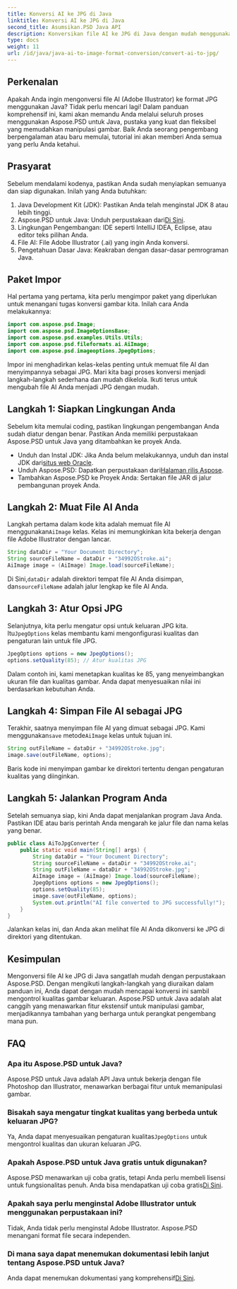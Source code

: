 ```yaml
---
title: Konversi AI ke JPG di Java
linktitle: Konversi AI ke JPG di Java
second_title: Asumsikan.PSD Java API
description: Konversikan file AI ke JPG di Java dengan mudah menggunakan Aspose.PSD. Ikuti panduan langkah demi langkah kami untuk konversi gambar berkualitas tinggi.
type: docs
weight: 11
url: /id/java/java-ai-to-image-format-conversion/convert-ai-to-jpg/
---
```

## Perkenalan
Apakah Anda ingin mengonversi file AI (Adobe Illustrator) ke format JPG menggunakan Java? Tidak perlu mencari lagi! Dalam panduan komprehensif ini, kami akan memandu Anda melalui seluruh proses menggunakan Aspose.PSD untuk Java, pustaka yang kuat dan fleksibel yang memudahkan manipulasi gambar. Baik Anda seorang pengembang berpengalaman atau baru memulai, tutorial ini akan memberi Anda semua yang perlu Anda ketahui.
## Prasyarat
Sebelum mendalami kodenya, pastikan Anda sudah menyiapkan semuanya dan siap digunakan. Inilah yang Anda butuhkan:
1. Java Development Kit (JDK): Pastikan Anda telah menginstal JDK 8 atau lebih tinggi.
2.  Aspose.PSD untuk Java: Unduh perpustakaan dari[Di Sini](https://releases.aspose.com/psd/java/).
3. Lingkungan Pengembangan: IDE seperti IntelliJ IDEA, Eclipse, atau editor teks pilihan Anda.
4. File AI: File Adobe Illustrator (.ai) yang ingin Anda konversi.
5. Pengetahuan Dasar Java: Keakraban dengan dasar-dasar pemrograman Java.
## Paket Impor
Hal pertama yang pertama, kita perlu mengimpor paket yang diperlukan untuk menangani tugas konversi gambar kita. Inilah cara Anda melakukannya:
```java
import com.aspose.psd.Image;
import com.aspose.psd.ImageOptionsBase;
import com.aspose.psd.examples.Utils.Utils;
import com.aspose.psd.fileformats.ai.AiImage;
import com.aspose.psd.imageoptions.JpegOptions;
```
Impor ini menghadirkan kelas-kelas penting untuk memuat file AI dan menyimpannya sebagai JPG.
Mari kita bagi proses konversi menjadi langkah-langkah sederhana dan mudah dikelola. Ikuti terus untuk mengubah file AI Anda menjadi JPG dengan mudah.
## Langkah 1: Siapkan Lingkungan Anda
Sebelum kita memulai coding, pastikan lingkungan pengembangan Anda sudah diatur dengan benar. Pastikan Anda memiliki perpustakaan Aspose.PSD untuk Java yang ditambahkan ke proyek Anda.
-  Unduh dan Instal JDK: Jika Anda belum melakukannya, unduh dan instal JDK dari[situs web Oracle](https://www.oracle.com/java/technologies/javase-downloads.html).
-  Unduh Aspose.PSD: Dapatkan perpustakaan dari[Halaman rilis Aspose](https://releases.aspose.com/psd/java/).
- Tambahkan Aspose.PSD ke Proyek Anda: Sertakan file JAR di jalur pembangunan proyek Anda.
## Langkah 2: Muat File AI Anda
 Langkah pertama dalam kode kita adalah memuat file AI menggunakan`AiImage` kelas. Kelas ini memungkinkan kita bekerja dengan file Adobe Illustrator dengan lancar.
```java
String dataDir = "Your Document Directory";
String sourceFileName = dataDir + "34992OStroke.ai";
AiImage image = (AiImage) Image.load(sourceFileName);
```
 Di Sini,`dataDir` adalah direktori tempat file AI Anda disimpan, dan`sourceFileName` adalah jalur lengkap ke file AI Anda.
## Langkah 3: Atur Opsi JPG
 Selanjutnya, kita perlu mengatur opsi untuk keluaran JPG kita. Itu`JpegOptions` kelas membantu kami mengonfigurasi kualitas dan pengaturan lain untuk file JPG.
```java
JpegOptions options = new JpegOptions();
options.setQuality(85); // Atur kualitas JPG
```
Dalam contoh ini, kami menetapkan kualitas ke 85, yang menyeimbangkan ukuran file dan kualitas gambar. Anda dapat menyesuaikan nilai ini berdasarkan kebutuhan Anda.
## Langkah 4: Simpan File AI sebagai JPG
 Terakhir, saatnya menyimpan file AI yang dimuat sebagai JPG. Kami menggunakan`save` metode`AiImage` kelas untuk tujuan ini.
```java
String outFileName = dataDir + "34992OStroke.jpg";
image.save(outFileName, options);
```
Baris kode ini menyimpan gambar ke direktori tertentu dengan pengaturan kualitas yang diinginkan.
## Langkah 5: Jalankan Program Anda
Setelah semuanya siap, kini Anda dapat menjalankan program Java Anda. Pastikan IDE atau baris perintah Anda mengarah ke jalur file dan nama kelas yang benar.
```java
public class AiToJpgConverter {
    public static void main(String[] args) {
        String dataDir = "Your Document Directory";
        String sourceFileName = dataDir + "34992OStroke.ai";
        String outFileName = dataDir + "34992OStroke.jpg";
        AiImage image = (AiImage) Image.load(sourceFileName);
        JpegOptions options = new JpegOptions();
        options.setQuality(85);
        image.save(outFileName, options);
        System.out.println("AI file converted to JPG successfully!");
    }
}
```
Jalankan kelas ini, dan Anda akan melihat file AI Anda dikonversi ke JPG di direktori yang ditentukan.
## Kesimpulan
Mengonversi file AI ke JPG di Java sangatlah mudah dengan perpustakaan Aspose.PSD. Dengan mengikuti langkah-langkah yang diuraikan dalam panduan ini, Anda dapat dengan mudah mencapai konversi ini sambil mengontrol kualitas gambar keluaran. Aspose.PSD untuk Java adalah alat canggih yang menawarkan fitur ekstensif untuk manipulasi gambar, menjadikannya tambahan yang berharga untuk perangkat pengembang mana pun.
## FAQ
### Apa itu Aspose.PSD untuk Java?
Aspose.PSD untuk Java adalah API Java untuk bekerja dengan file Photoshop dan Illustrator, menawarkan berbagai fitur untuk memanipulasi gambar.
### Bisakah saya mengatur tingkat kualitas yang berbeda untuk keluaran JPG?
 Ya, Anda dapat menyesuaikan pengaturan kualitas`JpegOptions` untuk mengontrol kualitas dan ukuran keluaran JPG.
### Apakah Aspose.PSD untuk Java gratis untuk digunakan?
Aspose.PSD menawarkan uji coba gratis, tetapi Anda perlu membeli lisensi untuk fungsionalitas penuh. Anda bisa mendapatkan uji coba gratis[Di Sini](https://releases.aspose.com/).
### Apakah saya perlu menginstal Adobe Illustrator untuk menggunakan perpustakaan ini?
Tidak, Anda tidak perlu menginstal Adobe Illustrator. Aspose.PSD menangani format file secara independen.
### Di mana saya dapat menemukan dokumentasi lebih lanjut tentang Aspose.PSD untuk Java?
 Anda dapat menemukan dokumentasi yang komprehensif[Di Sini](https://reference.aspose.com/psd/java/).